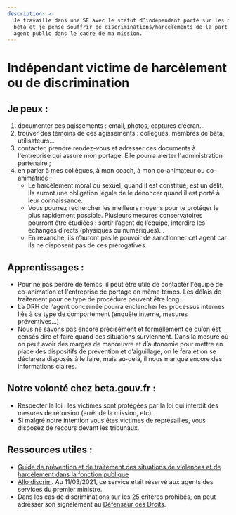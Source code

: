 ```yaml
---
description: >-
  Je travaille dans une SE avec le statut d’indépendant porté sur les marchés de
  beta et je pense souffrir de discriminations/harcèlements de la part d’un
  agent public dans le cadre de ma mission.
---
```


# Indépendant victime de harcèlement ou de discrimination

## Je peux :

1. documenter ces agissements : email, photos, captures d’écran…
2. trouver des témoins de ces agissements : collègues, membres de bêta, utilisateurs…
3. contacter, prendre rendez-vous et adresser ces documents à l'entreprise qui assure mon portage. Elle pourra alerter l'administration partenaire ;
4. en parler à mes collègues, à mon coach,  à mon co-animateur ou co-animatrice :
   * Le harcèlement moral ou sexuel, quand il est constitué, est un délit. Ils auront une obligation légale de le dénoncer quand il est porté à leur connaissance.
   * Vous pourrez rechercher les meilleurs moyens pour te protéger le plus rapidement possible. Plusieurs mesures conservatoires pourront être étudiées : sortir l’agent de l’équipe, interdire les échanges directs \(physiques ou numériques\)…
   * En revanche, ils n’auront pas le pouvoir de sanctionner cet agent car ils ne disposent pas de ces prérogatives.

## Apprentissages :

* Pour ne pas perdre de temps, il peut être utile de contacter l'équipe de co-animation et l'entreprise de portage en même temps. Les délais de traitement pour ce type de procédure peuvent être long.
* La DRH de l’agent concernée pourra enclencher les processus internes liés à ce type de comportement \(enquête interne, mesures préventives…\).
* Nous ne savons pas encore précisément et formellement ce qu’on est censés dire et faire quand ces situations surviennent. Dans la mesure où on peut avoir des marges de manœuvre et d’autonomie pour mettre en place des dispositifs de prévention et d’aiguillage, on le fera et on se déclarera disposés à le faire, mais au-delà, il nous manque encore des informations claires.

## Notre volonté chez beta.gouv.fr :

* Respecter la loi : les victimes sont protégées par la loi qui interdit des mesures de rétorsion \(arrêt de la mission, etc\).
* Si malgré notre intention vous êtes victimes de représailles, vous disposez de recours devant les tribunaux.

## Ressources utiles :

* [Guide de prévention et de traitement des situations de violences et de harcèlement dans la fonction publique](https://www.fonction-publique.gouv.fr/files/files/publications/politiques_emploi_public/guide-prevention-situations-violences.pdf)
* [Allo discrim](https://allodiscrim.com/). Au 11/03/2021, ce service était réservé aux agents des services du premier ministre.
* Dans les cas de discriminations sur les 25 critères prohibés, on peut adresser son signalement au [Défenseur des Droits](https://www.defenseurdesdroits.fr/fr/institution/competences/lutte-contre-discriminations).


